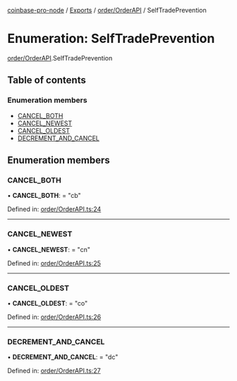 [coinbase-pro-node](../../README.md) / [Exports](../../modules.md) / [order/OrderAPI](../../modules/order_orderapi.md) / SelfTradePrevention

# Enumeration: SelfTradePrevention

[order/OrderAPI](../../modules/order_orderapi.md).SelfTradePrevention

## Table of contents

### Enumeration members

- [CANCEL_BOTH](orderapi.selftradeprevention.md#cancel_both)
- [CANCEL_NEWEST](orderapi.selftradeprevention.md#cancel_newest)
- [CANCEL_OLDEST](orderapi.selftradeprevention.md#cancel_oldest)
- [DECREMENT_AND_CANCEL](orderapi.selftradeprevention.md#decrement_and_cancel)

## Enumeration members

### CANCEL_BOTH

• **CANCEL_BOTH**: = "cb"

Defined in: [order/OrderAPI.ts:24](https://github.com/bennycode/coinbase-pro-node/blob/7d07dce/src/order/OrderAPI.ts#L24)

---

### CANCEL_NEWEST

• **CANCEL_NEWEST**: = "cn"

Defined in: [order/OrderAPI.ts:25](https://github.com/bennycode/coinbase-pro-node/blob/7d07dce/src/order/OrderAPI.ts#L25)

---

### CANCEL_OLDEST

• **CANCEL_OLDEST**: = "co"

Defined in: [order/OrderAPI.ts:26](https://github.com/bennycode/coinbase-pro-node/blob/7d07dce/src/order/OrderAPI.ts#L26)

---

### DECREMENT_AND_CANCEL

• **DECREMENT_AND_CANCEL**: = "dc"

Defined in: [order/OrderAPI.ts:27](https://github.com/bennycode/coinbase-pro-node/blob/7d07dce/src/order/OrderAPI.ts#L27)
